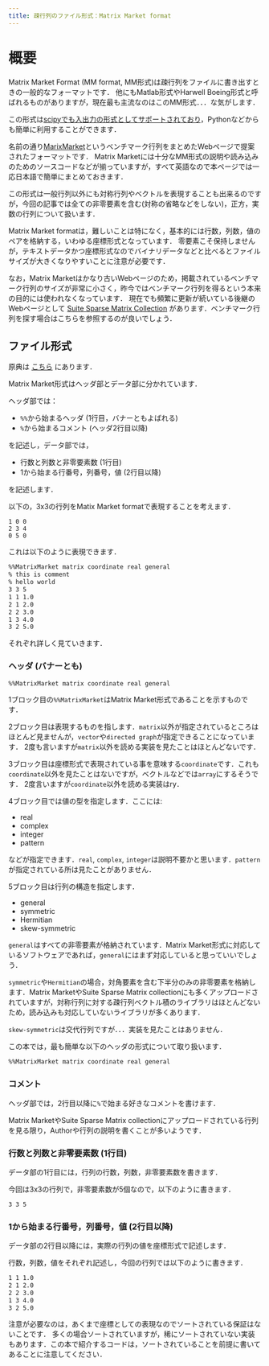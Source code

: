 ```yaml
---
title: 疎行列のファイル形式：Matrix Market format
---
```


# 概要
Matrix Market Format (MM format, MM形式)は疎行列をファイルに書き出すときの一般的なフォーマットです．
他にもMatlab形式やHarwell Boeing形式と呼ばれるものがありますが，現在最も主流なのはこのMM形式．．．な気がします．

この形式は[scipyでも入出力の形式としてサポートされており](https://docs.scipy.org/doc/scipy/reference/generated/scipy.io.mmwrite.html)，Pythonなどからも簡単に利用することができます．

名前の通り[MarixMarket](https://math.nist.gov/MatrixMarket/)というベンチマーク行列をまとめたWebページで提案されたフォーマットです．
Matrix Marketには十分なMM形式の説明や読み込みのためのソースコードなどが揃っていますが，すべて英語なので本ページでは一応日本語で簡単にまとめておきます．

この形式は一般行列以外にも対称行列やベクトルを表現することも出来るのですが，今回の記事では全ての非零要素を含む(対称の省略などをしない)，正方，実数の行列について扱います．

Matrix Market formatは，難しいことは特になく，基本的には行数，列数，値のペアを格納する，いわゆる座標形式となっています．
零要素こそ保持しませんが，テキストデータかつ座標形式なのでバイナリデータなどと比べるとファイルサイズが大きくなりやすいことに注意が必要です．

なお，Matrix Marketはかなり古いWebページのため，掲載されているベンチマーク行列のサイズが非常に小さく，昨今ではベンチマーク行列を得るという本来の目的には使われなくなっています．
現在でも頻繁に更新が続いている後継のWebページとして [Suite Sparse Matrix Collection](https://sparse.tamu.edu/) があります．ベンチマーク行列を探す場合はこちらを参照するのが良いでしょう．

## ファイル形式
原典は [こちら](https://math.nist.gov/MatrixMarket/formats.html) にあります．

Matrix Market形式はヘッダ部とデータ部に分かれています．

ヘッダ部では：
- `%%`から始まるヘッダ (1行目，バナーともよばれる)
- `%`から始まるコメント (ヘッダ2行目以降)

を記述し，データ部では，

- 行数と列数と非零要素数 (1行目)
- 1から始まる行番号，列番号，値 (2行目以降)

を記述します．

以下の，3x3の行列をMatix Market formatで表現することを考えます．

```
1 0 0
2 3 4
0 5 0
```

これは以下のように表現できます．

```sh
%%MatrixMarket matrix coordinate real general
% this is comment
% hello world
3 3 5
1 1 1.0
2 1 2.0
2 2 3.0
1 3 4.0
3 2 5.0
```

それぞれ詳しく見ていきます．

### ヘッダ (バナーとも)

```sh
%%MatrixMarket matrix coordinate real general
```

1ブロック目の`%%MatrixMarket`はMatrix Market形式であることを示すものです．

2ブロック目は表現するものを指します．`matrix`以外が指定されているところはほとんど見ませんが，`vector`や`directed graph`が指定できることになっています．
2度も言いますが`matrix`以外を読める実装を見たことはほとんどないです．

3ブロック目は座標形式で表現されている事を意味する`coordinate`です．これも`coordinate`以外を見たことはないですが，ベクトルなどでは`array`にするそうです．
2度言いますが`coordinate`以外を読める実装はry．

4ブロック目では値の型を指定します．ここには:
- real
- complex
- integer
- pattern

などが指定できます．`real`, `complex`, `integer`は説明不要かと思います．`pattern`が指定されている所は見たことがありません．

5ブロック目は行列の構造を指定します．
- general
- symmetric
- Hermitian
- skew-symmetric

`general`はすべての非零要素が格納されています．Matrix Market形式に対応しているソフトウェアであれば，`general`にはまず対応していると思っていいでしょう．

`symmetric`や`Hermitian`の場合，対角要素を含む下半分のみの非零要素を格納します．Matrix MarketやSuite Sparse Matrix collectionにも多くアップロードされていますが，対称行列に対する疎行列ベクトル積のライブラリはほとんどないため，読み込みも対応していないライブラリが多くあります．

`skew-symmetric`は交代行列ですが．．．実装を見たことはありません．

この本では，最も簡単な以下のヘッダの形式について取り扱います．

```sh
%%MatrixMarket matrix coordinate real general
```

### コメント

ヘッダ部では，2行目以降に`%`で始まる好きなコメントを書けます．

Matrix MarketやSuite Sparse Matrix collectionにアップロードされている行列を見る限り，Authorや行列の説明を書くことが多いようです．

### 行数と列数と非零要素数 (1行目)
データ部の1行目には，行列の行数，列数，非零要素数を書きます．

今回は3x3の行列で，非零要素数が5個なので，以下のように書きます．

```sh
3 3 5
```

### 1から始まる行番号，列番号，値 (2行目以降)
データ部の2行目以降には，実際の行列の値を座標形式で記述します．

行数，列数，値をそれぞれ記述し，今回の行列では以下のように書きます．

```sh
1 1 1.0
2 1 2.0
2 2 3.0
1 3 4.0
3 2 5.0
```

注意が必要なのは，あくまで座標としての表現なのでソートされている保証はないことです．
多くの場合ソートされていますが，稀にソートされていない実装もあります．この本で紹介するコードは，ソートされていることを前提に書いてあることに注意してください．
